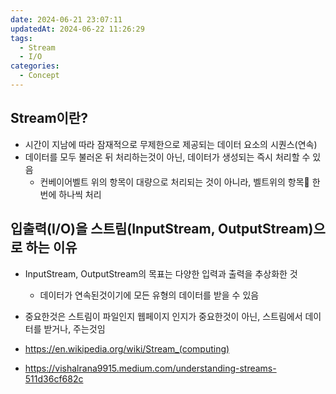 ```yaml
---
date: 2024-06-21 23:07:11
updatedAt: 2024-06-22 11:26:29
tags:
  - Stream
  - I/O
categories:
  - Concept
---
```

## Stream이란?
- 시간이 지남에 따라 잠재적으로 무제한으로 제공되는 데이터 요소의 시퀀스(연속)
- 데이터를 모두 불러온 뒤 처리하는것이 아닌, 데이터가 생성되는 즉시 처리할 수 있음
	- 컨베이어벨트 위의 항목이 대량으로 처리되는 것이 아니라, 벨트위의 항목 한번에 하나씩 처리

## 입출력(I/O)을 스트림(InputStream, OutputStream)으로 하는 이유
- InputStream, OutputStream의 목표는 다양한 입력과 출력을 추상화한 것
	- 데이터가 연속된것이기에 모든 유형의 데이터를 받을 수 있음
- 중요한것은 스트림이 파일인지 웹페이지 인지가 중요한것이 아닌, 스트림에서 데이터를 받거나, 주는것임



- https://en.wikipedia.org/wiki/Stream_(computing)
- https://vishalrana9915.medium.com/understanding-streams-511d36cf682c